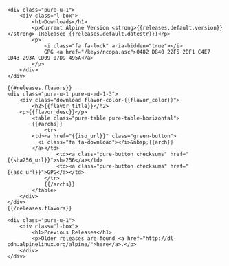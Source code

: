 <div class="pure-g">

    <div class="pure-u-1">
        <div class="l-box">
            <h1>Downloads</h1>
            <p>Current Alpine Version <strong>{{releases.default.version}}</strong> (Released {{releases.default.datestr}})</p>
            <p>
                <i class="fa fa-lock" aria-hidden="true"></i>
                GPG <a href="/keys/ncopa.asc">0482 D840 22F5 2DF1 C4E7 CD43 293A CD09 07D9 495A</a>
            </p>
        </div>
    </div>

    {{#releases.flavors}}
    <div class="pure-u-1 pure-u-md-1-3">
        <div class="download flavor-color-{{flavor_color}}">
            <h2>{{flavor_title}}</h2>
	    <p>{{flavor_desc}}</p>
            <table class="pure-table pure-table-horizontal">
	        {{#archs}}
                <tr>
		    <td><a href="{{iso_url}}" class="green-button">
		      <i class="fa fa-download"></i>&nbsp;{{arch}}
		    </a></td>
                    <td><a class="pure-button checksums" href="{{sha256_url}}">sha256</a></td>
                    <td><a class="pure-button checksums" href="{{asc_url}}">GPG</a></td>
                </tr>
                {{/archs}}
            </table>
        </div>
    </div>
    {{/releases.flavors}}

    <div class="pure-u-1">
        <div class="l-box">
            <h1>Previous Releases</h1>
            <p>Older releases are found <a href="http://dl-cdn.alpinelinux.org/alpine/">here</a>.</p>
        </div>
    </div>

</div> <!-- end download -->
